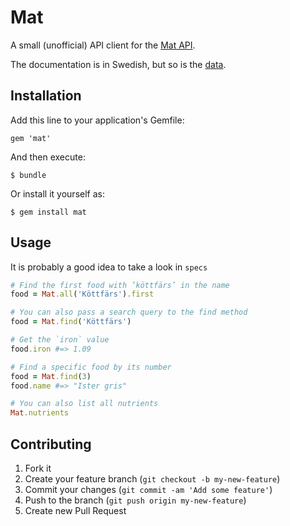# Mat

A small (unofficial) API client for the [Mat API](http://matapi.se/).

The documentation is in Swedish, but so is the [data](http://www.slv.se/sv/grupp1/mat-och-naring/vad-innehaller-maten/livsmedelsdatabasen-/).

## Installation

Add this line to your application's Gemfile:

    gem 'mat'

And then execute:

    $ bundle

Or install it yourself as:

    $ gem install mat

## Usage

It is probably a good idea to take a look in `specs`

```ruby
# Find the first food with ’köttfärs’ in the name
food = Mat.all('Köttfärs').first

# You can also pass a search query to the find method
food = Mat.find('Köttfärs')

# Get the `iron` value
food.iron #=> 1.09

# Find a specific food by its number
food = Mat.find(3)
food.name #=> "Ister gris"

# You can also list all nutrients
Mat.nutrients
```

## Contributing

1. Fork it
2. Create your feature branch (`git checkout -b my-new-feature`)
3. Commit your changes (`git commit -am 'Add some feature'`)
4. Push to the branch (`git push origin my-new-feature`)
5. Create new Pull Request
